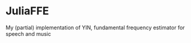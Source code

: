 # JuliaFFE
My (partial) implementation of YIN, fundamental frequency estimator for speech and music
